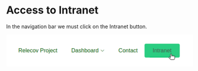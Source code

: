 # Access to Intranet

In the navigation bar we must click on the Intranet button.

![relecov-platform navbar](/relecov_documentation/img/relecov_platform_navbar.png)
